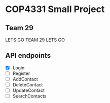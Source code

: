 # COP4331 Small Project
## Team 29
LETS GO TEAM 29 LETS GO

## API endpoints
- [X] Login
- [ ] Register
- [ ] AddContact
- [ ] DeleteContact
- [ ] UpdateContact
- [ ] SearchContacts
